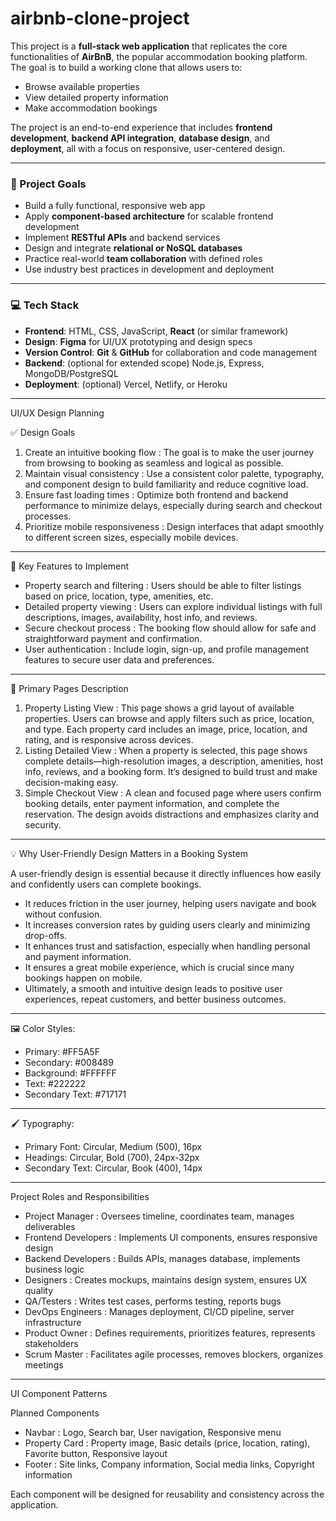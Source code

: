 # airbnb-clone-project

This project is a **full-stack web application** that replicates the core functionalities of **AirBnB**, the popular accommodation booking platform. The goal is to build a working clone that allows users to:

* Browse available properties
* View detailed property information
* Make accommodation bookings

The project is an end-to-end experience that includes **frontend development**, **backend API integration**, **database design**, and **deployment**, all with a focus on responsive, user-centered design.

---

### 🎯 Project Goals

* Build a fully functional, responsive web app
* Apply **component-based architecture** for scalable frontend development
* Implement **RESTful APIs** and backend services
* Design and integrate **relational or NoSQL databases**
* Practice real-world **team collaboration** with defined roles
* Use industry best practices in development and deployment

---

### 💻 Tech Stack

* **Frontend**: HTML, CSS, JavaScript, **React** (or similar framework)
* **Design**: **Figma** for UI/UX prototyping and design specs
* **Version Control**: **Git** & **GitHub** for collaboration and code management
* **Backend**: (optional for extended scope) Node.js, Express, MongoDB/PostgreSQL
* **Deployment**: (optional) Vercel, Netlify, or Heroku

---

UI/UX Design Planning

✅ Design Goals

1. Create an intuitive booking flow : The goal is to make the user journey from browsing to booking as seamless and logical as possible.
2. Maintain visual consistency : Use a consistent color palette, typography, and component design to build familiarity and reduce cognitive load.
3. Ensure fast loading times : Optimize both frontend and backend performance to minimize delays, especially during search and checkout processes.
4. Prioritize mobile responsiveness : Design interfaces that adapt smoothly to different screen sizes, especially mobile devices.

---

🌟 Key Features to Implement

* Property search and filtering : Users should be able to filter listings based on price, location, type, amenities, etc.
* Detailed property viewing : Users can explore individual listings with full descriptions, images, availability, host info, and reviews.
* Secure checkout process : The booking flow should allow for safe and straightforward payment and confirmation.
* User authentication : Include login, sign-up, and profile management features to secure user data and preferences.

---

📄 Primary Pages Description

1. Property Listing View : This page shows a grid layout of available properties. Users can browse and apply filters such as price, location, and type. Each property card includes an image, price, location, and rating, and is responsive across devices.
2. Listing Detailed View : When a property is selected, this page shows complete details—high-resolution images, a description, amenities, host info, reviews, and a booking form. It’s designed to build trust and make decision-making easy.
3. Simple Checkout View : A clean and focused page where users confirm booking details, enter payment information, and complete the reservation. The design avoids distractions and emphasizes clarity and security.

---

💡 Why User-Friendly Design Matters in a Booking System

A user-friendly design is essential because it directly influences how easily and confidently users can complete bookings.
* It reduces friction in the user journey, helping users navigate and book without confusion.
* It increases conversion rates by guiding users clearly and minimizing drop-offs.
* It enhances trust and satisfaction, especially when handling personal and payment information.
* It ensures a great mobile experience, which is crucial since many bookings happen on mobile.
* Ultimately, a smooth and intuitive design leads to positive user experiences, repeat customers, and better business outcomes.

---

🖼️ Color Styles:

* Primary: #FF5A5F
* Secondary: #008489
* Background: #FFFFFF
* Text: #222222
* Secondary Text: #717171

---

🖌️ Typography:

* Primary Font: Circular, Medium (500), 16px
* Headings: Circular, Bold (700), 24px-32px
* Secondary Text: Circular, Book (400), 14px

---

Project Roles and Responsibilities

* Project Manager	: Oversees timeline, coordinates team, manages deliverables
* Frontend Developers	: Implements UI components, ensures responsive design
* Backend Developers : Builds APIs, manages database, implements business logic
* Designers	: Creates mockups, maintains design system, ensures UX quality
* QA/Testers : Writes test cases, performs testing, reports bugs
* DevOps Engineers : Manages deployment, CI/CD pipeline, server infrastructure
* Product Owner : Defines requirements, prioritizes features, represents stakeholders
* Scrum Master : Facilitates agile processes, removes blockers, organizes meetings

---

UI Component Patterns

Planned Components

* Navbar : Logo, Search bar, User navigation, Responsive menu
* Property Card : Property image, Basic details (price, location, rating), Favorite button, Responsive layout
* Footer : Site links, Company information, Social media links, Copyright information

Each component will be designed for reusability and consistency across the application.
